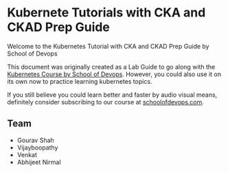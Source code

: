 # Kubernete Tutorials with CKA and CKAD Prep Guide 

Welcome to the Kubernetes Tutorial with CKA and CKAD Prep Guide  by School of Devops

This document was originally created as  a Lab Guide to go along with the [Kubernetes Course by School of Devops](http://www.schoolofdevops.com/). However, you could also use it on its own now to practice learning kubernetes topics.

If you still believe you could learn better and faster by audio visual means, definitely consider subscribing to our course at  [schoolofdevops.com](http://schoolofdevops.com).


## Team

- Gourav Shah
- Vijayboopathy
- Venkat
- Abhijeet Nirmal
